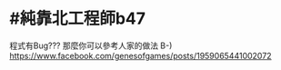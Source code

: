# #純靠北工程師b47


程式有Bug???
那麼你可以參考人家的做法 B-)
https://www.facebook.com/genesofgames/posts/1959065441002072
